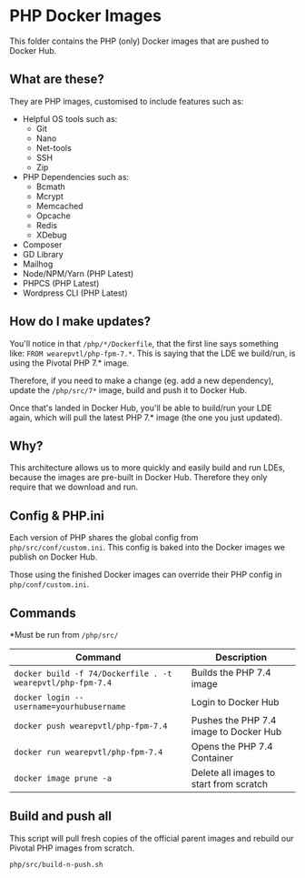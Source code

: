 # PHP Docker Images

This folder contains the PHP (only) Docker images that are pushed to Docker Hub.

## What are these?

They are PHP images, customised to include features such as:

- Helpful OS tools such as:
    - Git
    - Nano
    - Net-tools
    - SSH
    - Zip
- PHP Dependencies such as:
    - Bcmath
    - Mcrypt
    - Memcached
    - Opcache
    - Redis
    - XDebug
- Composer
- GD Library
- Mailhog
- Node/NPM/Yarn (PHP Latest)
- PHPCS (PHP Latest)
- Wordpress CLI (PHP Latest)

## How do I make updates?

You'll notice in that `/php/*/Dockerfile`, that the first line says something like: `FROM wearepvtl/php-fpm-7.*`.
This is saying that the LDE we build/run, is using the Pivotal PHP 7.* image.

Therefore, if you need to make a change (eg. add a new dependency), update the `/php/src/7*` image, build and push it to Docker Hub.

Once that's landed in Docker Hub, you'll be able to build/run your LDE again, which will pull the latest PHP 7.* image (the one you just updated).

## Why?

This architecture allows us to more quickly and easily build and run LDEs, because the images are pre-built in Docker Hub. Therefore they only require that we download and run.

## Config & PHP.ini

Each version of PHP shares the global config from `php/src/conf/custom.ini`. This config is baked into the Docker images we publish on Docker Hub.

Those using the finished Docker images can override their PHP config in `php/conf/custom.ini`.

## Commands

*Must be run from `/php/src/`

| Command | Description |
| --- | --- |
| `docker build -f 74/Dockerfile . -t wearepvtl/php-fpm-7.4` | Builds the PHP 7.4 image |
| `docker login --username=yourhubusername` | Login to Docker Hub |
| `docker push wearepvtl/php-fpm-7.4` | Pushes the PHP 7.4 image to Docker Hub |
| `docker run wearepvtl/php-fpm-7.4` | Opens the PHP 7.4 Container |
| `docker image prune -a` | Delete all images to start from scratch |

## Build and push all

This script will pull fresh copies of the official parent images and rebuild our Pivotal PHP images from scratch.

`php/src/build-n-push.sh`
